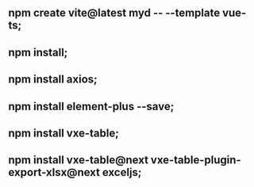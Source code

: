 ## npm create vite@latest myd -- --template vue-ts;
## npm install;
## npm install axios;
## npm install element-plus --save;
## npm install vxe-table;
## npm install vxe-table@next vxe-table-plugin-export-xlsx@next exceljs;